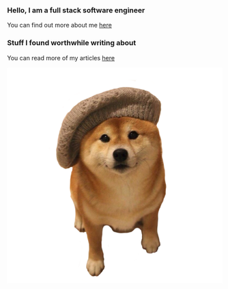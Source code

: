 ### Hello, I am a full stack software engineer

You can find out more about me [here]([https://ac93.uk])

### Stuff I found worthwhile writing about

<!-- BLOG-POST-LIST:START -->
<!-- BLOG-POST-LIST:END -->

You can read more of my articles [here](https://ac93.uk/articles)


![hello](https://raw.githubusercontent.com/alistaircol/alistaircol/master/assets/bonjour.png)

[stackoverflow]: https://stackoverflow.com/users/5873008/alistaircol
[linkedin]: https://linkedin.com/in/alistaircol
